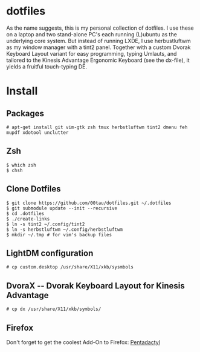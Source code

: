 dotfiles
========

As the name suggests, this is my personal collection of dotfiles.  I use these
on a laptop and two stand-alone PC's each running (L)ubuntu as the underlying
core system.  But instead of running LXDE, I use herbustluftwm as my window
manager with a tint2 panel.  Together with a custom Dvorak Keyboard Layout
variant for easy programming, typing Umlauts, and tailored to the Kinesis
Advantage Ergonomic Keyboard (see the dx-file), it yields a fruitful touch-typing
DE.

Install
=======

Packages
--------

```
# apt-get install git vim-gtk zsh tmux herbstluftwm tint2 dmenu feh mupdf xdotool unclutter

```

Zsh
---

```
$ which zsh
$ chsh
```

Clone Dotfiles
--------------

```
$ git clone https://github.com/00tau/dotfiles.git ~/.dotfiles
$ git submodule update --init --recursive
$ cd .dotfiles
$ ./create-links
$ ln -s tint2 ~/.config/tint2
$ ln -s herbstluftwm ~/.config/herbstluftwm
$ mkdir ~/.tmp # for vim's backup files
```

LightDM configuration
---------------------

```
# cp custom.desktop /usr/share/X11/xkb/sysmbols
```

DvoraX -- Dvorak Keyboard Layout for Kinesis Advantage
------------------------------------------------------

```
# cp dx /usr/share/X11/xkb/symbols/
```

Firefox
-------

Don't forget to get the coolest Add-On to Firefox: [Pentadactyl](http://5digits.org/pentadactyl/)
